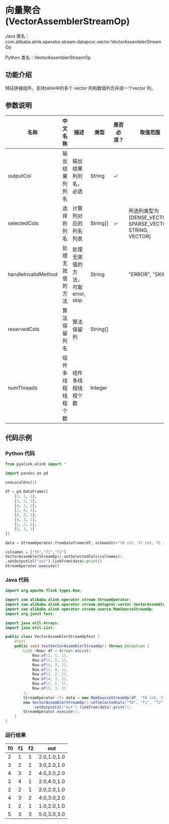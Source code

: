 # 向量聚合 (VectorAssemblerStreamOp)
Java 类名：com.alibaba.alink.operator.stream.dataproc.vector.VectorAssemblerStreamOp

Python 类名：VectorAssemblerStreamOp


## 功能介绍
特征拼接组件。支持table中的多个 vector 列和数值列合并成一个vector 列。

## 参数说明

| 名称 | 中文名称 | 描述 | 类型 | 是否必须？ | 取值范围 | 默认值 |
| --- | --- | --- | --- | --- | --- | --- |
| outputCol | 输出结果列列名 | 输出结果列列名，必选 | String | ✓ |  |  |
| selectedCols | 选择的列名 | 计算列对应的列名列表 | String[] | ✓ | 所选列类型为 [DENSE_VECTOR, SPARSE_VECTOR, STRING, VECTOR] |  |
| handleInvalidMethod | 处理无效值的方法 | 处理无效值的方法，可取 error, skip | String |  | "ERROR", "SKIP" | "ERROR" |
| reservedCols | 算法保留列名 | 算法保留列 | String[] |  |  | null |
| numThreads | 组件多线程线程个数 | 组件多线程线程个数 | Integer |  |  | 1 |


## 代码示例
### Python 代码
```python
from pyalink.alink import *

import pandas as pd

useLocalEnv(1)

df = pd.DataFrame([
    [2, 1, 1],
    [3, 2, 1],
    [4, 3, 2],
    [2, 4, 1],
    [2, 2, 1],
    [4, 3, 2],
    [1, 2, 1],
    [5, 3, 3]
])

data = StreamOperator.fromDataframe(df, schemaStr="f0 int, f1 int, f2 int")

colnames = ["f0","f1","f2"]
VectorAssemblerStreamOp().setSelectedCols(colnames)\
.setOutputCol("out").linkFrom(data).print()
StreamOperator.execute()
```
### Java 代码
```java
import org.apache.flink.types.Row;

import com.alibaba.alink.operator.stream.StreamOperator;
import com.alibaba.alink.operator.stream.dataproc.vector.VectorAssemblerStreamOp;
import com.alibaba.alink.operator.stream.source.MemSourceStreamOp;
import org.junit.Test;

import java.util.Arrays;
import java.util.List;

public class VectorAssemblerStreamOpTest {
	@Test
	public void testVectorAssemblerStreamOp() throws Exception {
		List <Row> df = Arrays.asList(
			Row.of(2, 1, 1),
			Row.of(3, 2, 1),
			Row.of(4, 3, 2),
			Row.of(2, 4, 1),
			Row.of(2, 2, 1),
			Row.of(4, 3, 2),
			Row.of(1, 2, 1),
			Row.of(5, 3, 3)
		);
		StreamOperator <?> data = new MemSourceStreamOp(df, "f0 int, f1 int, f2 int");
		new VectorAssemblerStreamOp().setSelectedCols("f0", "f1", "f2")
			.setOutputCol("out").linkFrom(data).print();
		StreamOperator.execute();
	}
}
```

### 运行结果
f0 | f1 | f2 | out
---|----|----|----
2|1|1|2.0,1.0,1.0
3|2|1|3.0,2.0,1.0
4|3|2|4.0,3.0,2.0
2|4|1|2.0,4.0,1.0
2|2|1|2.0,2.0,1.0
4|3|2|4.0,3.0,2.0
1|2|1|1.0,2.0,1.0
5|3|3|5.0,3.0,3.0
